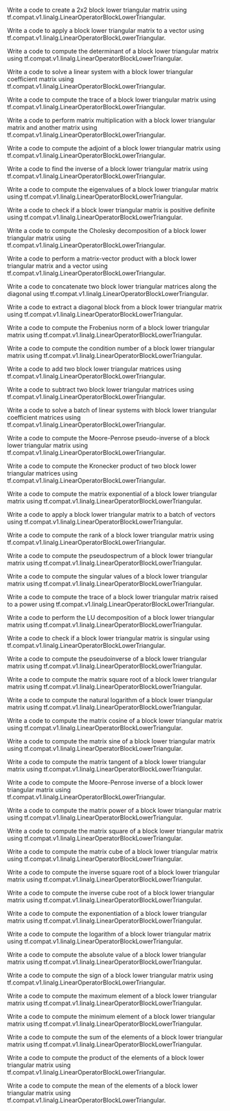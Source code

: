 Write a code to create a 2x2 block lower triangular matrix using tf.compat.v1.linalg.LinearOperatorBlockLowerTriangular.

Write a code to apply a block lower triangular matrix to a vector using tf.compat.v1.linalg.LinearOperatorBlockLowerTriangular.

Write a code to compute the determinant of a block lower triangular matrix using tf.compat.v1.linalg.LinearOperatorBlockLowerTriangular.

Write a code to solve a linear system with a block lower triangular coefficient matrix using tf.compat.v1.linalg.LinearOperatorBlockLowerTriangular.

Write a code to compute the trace of a block lower triangular matrix using tf.compat.v1.linalg.LinearOperatorBlockLowerTriangular.

Write a code to perform matrix multiplication with a block lower triangular matrix and another matrix using tf.compat.v1.linalg.LinearOperatorBlockLowerTriangular.

Write a code to compute the adjoint of a block lower triangular matrix using tf.compat.v1.linalg.LinearOperatorBlockLowerTriangular.

Write a code to find the inverse of a block lower triangular matrix using tf.compat.v1.linalg.LinearOperatorBlockLowerTriangular.

Write a code to compute the eigenvalues of a block lower triangular matrix using tf.compat.v1.linalg.LinearOperatorBlockLowerTriangular.

Write a code to check if a block lower triangular matrix is positive definite using tf.compat.v1.linalg.LinearOperatorBlockLowerTriangular.

Write a code to compute the Cholesky decomposition of a block lower triangular matrix using tf.compat.v1.linalg.LinearOperatorBlockLowerTriangular.

Write a code to perform a matrix-vector product with a block lower triangular matrix and a vector using tf.compat.v1.linalg.LinearOperatorBlockLowerTriangular.

Write a code to concatenate two block lower triangular matrices along the diagonal using tf.compat.v1.linalg.LinearOperatorBlockLowerTriangular.

Write a code to extract a diagonal block from a block lower triangular matrix using tf.compat.v1.linalg.LinearOperatorBlockLowerTriangular.

Write a code to compute the Frobenius norm of a block lower triangular matrix using tf.compat.v1.linalg.LinearOperatorBlockLowerTriangular.

Write a code to compute the condition number of a block lower triangular matrix using tf.compat.v1.linalg.LinearOperatorBlockLowerTriangular.

Write a code to add two block lower triangular matrices using tf.compat.v1.linalg.LinearOperatorBlockLowerTriangular.

Write a code to subtract two block lower triangular matrices using tf.compat.v1.linalg.LinearOperatorBlockLowerTriangular.

Write a code to solve a batch of linear systems with block lower triangular coefficient matrices using tf.compat.v1.linalg.LinearOperatorBlockLowerTriangular.

Write a code to compute the Moore-Penrose pseudo-inverse of a block lower triangular matrix using tf.compat.v1.linalg.LinearOperatorBlockLowerTriangular.

Write a code to compute the Kronecker product of two block lower triangular matrices using tf.compat.v1.linalg.LinearOperatorBlockLowerTriangular.

Write a code to compute the matrix exponential of a block lower triangular matrix using tf.compat.v1.linalg.LinearOperatorBlockLowerTriangular.

Write a code to apply a block lower triangular matrix to a batch of vectors using tf.compat.v1.linalg.LinearOperatorBlockLowerTriangular.

Write a code to compute the rank of a block lower triangular matrix using tf.compat.v1.linalg.LinearOperatorBlockLowerTriangular.

Write a code to compute the pseudospectrum of a block lower triangular matrix using tf.compat.v1.linalg.LinearOperatorBlockLowerTriangular.

Write a code to compute the singular values of a block lower triangular matrix using tf.compat.v1.linalg.LinearOperatorBlockLowerTriangular.

Write a code to compute the trace of a block lower triangular matrix raised to a power using tf.compat.v1.linalg.LinearOperatorBlockLowerTriangular.

Write a code to perform the LU decomposition of a block lower triangular matrix using tf.compat.v1.linalg.LinearOperatorBlockLowerTriangular.

Write a code to check if a block lower triangular matrix is singular using tf.compat.v1.linalg.LinearOperatorBlockLowerTriangular.

Write a code to compute the pseudoinverse of a block lower triangular matrix using tf.compat.v1.linalg.LinearOperatorBlockLowerTriangular.

Write a code to compute the matrix square root of a block lower triangular matrix using tf.compat.v1.linalg.LinearOperatorBlockLowerTriangular.

Write a code to compute the natural logarithm of a block lower triangular matrix using tf.compat.v1.linalg.LinearOperatorBlockLowerTriangular.

Write a code to compute the matrix cosine of a block lower triangular matrix using tf.compat.v1.linalg.LinearOperatorBlockLowerTriangular.

Write a code to compute the matrix sine of a block lower triangular matrix using tf.compat.v1.linalg.LinearOperatorBlockLowerTriangular.

Write a code to compute the matrix tangent of a block lower triangular matrix using tf.compat.v1.linalg.LinearOperatorBlockLowerTriangular.

Write a code to compute the Moore-Penrose inverse of a block lower triangular matrix using tf.compat.v1.linalg.LinearOperatorBlockLowerTriangular.

Write a code to compute the matrix power of a block lower triangular matrix using tf.compat.v1.linalg.LinearOperatorBlockLowerTriangular.

Write a code to compute the matrix square of a block lower triangular matrix using tf.compat.v1.linalg.LinearOperatorBlockLowerTriangular.

Write a code to compute the matrix cube of a block lower triangular matrix using tf.compat.v1.linalg.LinearOperatorBlockLowerTriangular.

Write a code to compute the inverse square root of a block lower triangular matrix using tf.compat.v1.linalg.LinearOperatorBlockLowerTriangular.

Write a code to compute the inverse cube root of a block lower triangular matrix using tf.compat.v1.linalg.LinearOperatorBlockLowerTriangular.

Write a code to compute the exponentiation of a block lower triangular matrix using tf.compat.v1.linalg.LinearOperatorBlockLowerTriangular.

Write a code to compute the logarithm of a block lower triangular matrix using tf.compat.v1.linalg.LinearOperatorBlockLowerTriangular.

Write a code to compute the absolute value of a block lower triangular matrix using tf.compat.v1.linalg.LinearOperatorBlockLowerTriangular.

Write a code to compute the sign of a block lower triangular matrix using tf.compat.v1.linalg.LinearOperatorBlockLowerTriangular.

Write a code to compute the maximum element of a block lower triangular matrix using tf.compat.v1.linalg.LinearOperatorBlockLowerTriangular.

Write a code to compute the minimum element of a block lower triangular matrix using tf.compat.v1.linalg.LinearOperatorBlockLowerTriangular.

Write a code to compute the sum of the elements of a block lower triangular matrix using tf.compat.v1.linalg.LinearOperatorBlockLowerTriangular.

Write a code to compute the product of the elements of a block lower triangular matrix using tf.compat.v1.linalg.LinearOperatorBlockLowerTriangular.

Write a code to compute the mean of the elements of a block lower triangular matrix using tf.compat.v1.linalg.LinearOperatorBlockLowerTriangular.